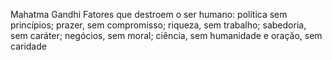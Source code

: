 Mahatma Gandhi
Fatores que destroem o ser humano:
política sem princípios;
prazer, sem compromisso;
riqueza, sem trabalho;
sabedoria, sem caráter;
negócios, sem moral;
ciência, sem humanidade e
oração, sem caridade